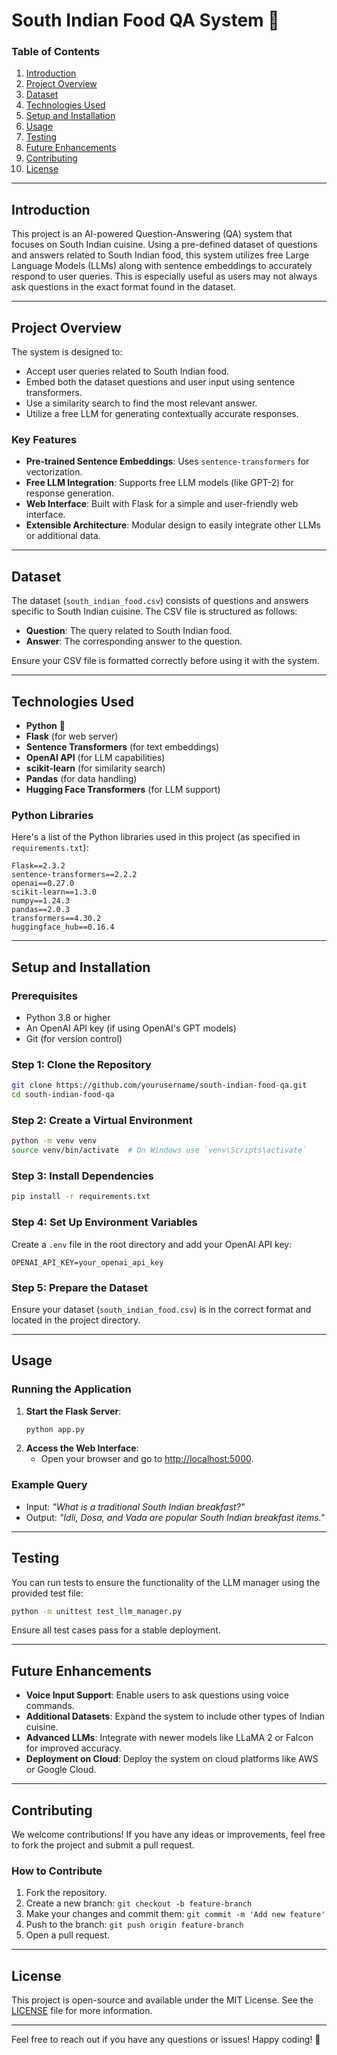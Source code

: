 
# South Indian Food QA System 🍛

### Table of Contents
1. [Introduction](#introduction)
2. [Project Overview](#project-overview)
3. [Dataset](#dataset)
4. [Technologies Used](#technologies-used)
5. [Setup and Installation](#setup-and-installation)
6. [Usage](#usage)
7. [Testing](#testing)
8. [Future Enhancements](#future-enhancements)
9. [Contributing](#contributing)
10. [License](#license)

---

## Introduction
This project is an AI-powered Question-Answering (QA) system that focuses on South Indian cuisine. Using a pre-defined dataset of questions and answers related to South Indian food, this system utilizes free Large Language Models (LLMs) along with sentence embeddings to accurately respond to user queries. This is especially useful as users may not always ask questions in the exact format found in the dataset.

---

## Project Overview
The system is designed to:
- Accept user queries related to South Indian food.
- Embed both the dataset questions and user input using sentence transformers.
- Use a similarity search to find the most relevant answer.
- Utilize a free LLM for generating contextually accurate responses.

### Key Features
- **Pre-trained Sentence Embeddings**: Uses `sentence-transformers` for vectorization.
- **Free LLM Integration**: Supports free LLM models (like GPT-2) for response generation.
- **Web Interface**: Built with Flask for a simple and user-friendly web interface.
- **Extensible Architecture**: Modular design to easily integrate other LLMs or additional data.

---

## Dataset
The dataset (`south_indian_food.csv`) consists of questions and answers specific to South Indian cuisine. The CSV file is structured as follows:
- **Question**: The query related to South Indian food.
- **Answer**: The corresponding answer to the question.

Ensure your CSV file is formatted correctly before using it with the system.

---

## Technologies Used
- **Python** 🐍
- **Flask** (for web server)
- **Sentence Transformers** (for text embeddings)
- **OpenAI API** (for LLM capabilities)
- **scikit-learn** (for similarity search)
- **Pandas** (for data handling)
- **Hugging Face Transformers** (for LLM support)

### Python Libraries
Here's a list of the Python libraries used in this project (as specified in `requirements.txt`):
```
Flask==2.3.2
sentence-transformers==2.2.2
openai==0.27.0
scikit-learn==1.3.0
numpy==1.24.3
pandas==2.0.3
transformers==4.30.2
huggingface_hub==0.16.4
```

---

## Setup and Installation

### Prerequisites
- Python 3.8 or higher
- An OpenAI API key (if using OpenAI's GPT models)
- Git (for version control)

### Step 1: Clone the Repository
```bash
git clone https://github.com/yourusername/south-indian-food-qa.git
cd south-indian-food-qa
```

### Step 2: Create a Virtual Environment
```bash
python -m venv venv
source venv/bin/activate  # On Windows use `venv\Scripts\activate`
```

### Step 3: Install Dependencies
```bash
pip install -r requirements.txt
```

### Step 4: Set Up Environment Variables
Create a `.env` file in the root directory and add your OpenAI API key:
```
OPENAI_API_KEY=your_openai_api_key
```

### Step 5: Prepare the Dataset
Ensure your dataset (`south_indian_food.csv`) is in the correct format and located in the project directory.

---

## Usage

### Running the Application
1. **Start the Flask Server**:
   ```bash
   python app.py
   ```
2. **Access the Web Interface**:
   - Open your browser and go to [http://localhost:5000](http://localhost:5000).

### Example Query
- Input: *"What is a traditional South Indian breakfast?"*
- Output: *"Idli, Dosa, and Vada are popular South Indian breakfast items."*

---

## Testing

You can run tests to ensure the functionality of the LLM manager using the provided test file:

```bash
python -m unittest test_llm_manager.py
```

Ensure all test cases pass for a stable deployment.

---

## Future Enhancements
- **Voice Input Support**: Enable users to ask questions using voice commands.
- **Additional Datasets**: Expand the system to include other types of Indian cuisine.
- **Advanced LLMs**: Integrate with newer models like LLaMA 2 or Falcon for improved accuracy.
- **Deployment on Cloud**: Deploy the system on cloud platforms like AWS or Google Cloud.

---

## Contributing
We welcome contributions! If you have any ideas or improvements, feel free to fork the project and submit a pull request.

### How to Contribute
1. Fork the repository.
2. Create a new branch: `git checkout -b feature-branch`
3. Make your changes and commit them: `git commit -m 'Add new feature'`
4. Push to the branch: `git push origin feature-branch`
5. Open a pull request.

---

## License
This project is open-source and available under the MIT License. See the [LICENSE](LICENSE) file for more information.

--- 

Feel free to reach out if you have any questions or issues! Happy coding! 🎉
